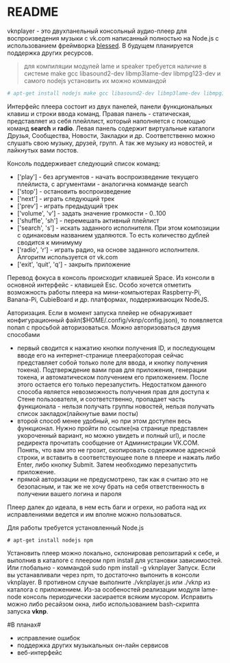 # README #

vknplayer - это двухпанельный консольный аудио-плеер для воспроизведения музыки с vk.com написанный полностью на Node.js с использованием фреймворка [blessed]. В будущем планируется поддержка других ресурсов.

> для компиляции модулей lame и speaker требуется наличие в системе make gcc libasound2-dev libmp3lame-dev libmpg123-dev и самого nodejs
> установить их можно коммандой
```sh
# apt-get install nodejs make gcc libasound2-dev libmp3lame-dev libmpg123-dev
```

Интерфейс плеера состоит из двух панелей, панели функциональных клавиш и строки ввода команд. Правая панель - статическая, представляет
из себя плейллист, который наполняется с помощью команд **search** и **radio**.
Левая панель содержит виртуальные каталоги Друзья, Сообщества, Новости, Закладки и др.
Соответственно можно слушать свою музыку, друзей, групп. А так же музыку из новостей, и лайкнутых вами постов.

Консоль поддерживает следующий список команд:
* ['play'] - без аргументов - начать воспроизведение текущего плейлиста, с аргументами - аналогична комманде search
* ['stop'] - остановить воспроизведение
* ['next'] - играть следующий трек
* ['prev'] - играть предыдущий трек
* ['volume', 'v'] - задать значение громкости - 0..100
* ['shuffle', 'sh'] - перемешать активный плейлист
* ['search', 's'] - искать заданного исполнителя. При этом композиции с одинаковым названием удаляются. То есть количество дублей сводится к минимуму
* ['radio', 'r'] - играть радио, на основе заданного исполнителя. Алгоритм используется от vk.com
* ['exit', 'quit', 'q'] - закрыть приложение

Перевод фокуса в консоль происходит клавишей Space. Из консоли в основной интерфейс - клавишей Esc.
Особо хочется отметить возможность работы плеера на мини-компьютерах Raspberry-Pi, Banana-Pi, CubieBoard и др. платформах, поддерживающих NodeJS.

Авторизация. Если в момент запуска плейер не обнаруживает конфигурационный файл($HOME/.config/vknp/config.json), то появляется попап с просьбой авторизоваться. Можно авторизоваться двумя способами
* первый сводится к нажатию кнопки получения ID, и последующем вводе его на интернет-странице плеера(которая сейчас представляет собой только поле для ввода, и кнопку получения токена). Подтверждение вами прав для приложения, генерации токена, и автоматическом получением его приложением. После этого остается его только перезапустить. Недостатком данного способа является невозможность получения прав для доступа к Стене пользователя, и соответственно, пропадает часть функционала -  нельзя получать группы новостей, нельзя получать список закладок(лайкнутые вами посты)
* второй способ менее удобный, но при этом доступен весь функционал. Нужно пройти по ссылке(на странице представлен укороченный вариант, но можно увидеть и полный url), и после редиректа прочитать сообщение от Администрации VK.COM. Понять, что вам это не грозит, скопировать содержимое адресной строки, и вставить в соответствующее поле в плеере и нажать либо Enter, либо кнопку Submit. Затем необходимо перезапустить приложение.
* прямой авторизации не предусмотрено, так как я считаю это не безопасным, и так же не хочу брать на себя ответственность в получении вашего логина и пароля

Плеер далек до идеала, в нем есть баги и огрехи, но работа над их исправлениями ведется и им вполне можно пользоваться.

Для работы требуется установленный Node.js
```
# apt-get install nodejs npm
```

Установить плеер можно локально, склонировав репозитарий к себе, и выполнив в каталоге с плеером npm install для установки зависимостей. Или глобально - коммандой sudo npm install -g vknplayer
Запуск. Если вы устанавливали через npm, то достаточно выпонить в консоли vknplayer. В противном случае выполните ./vknplayer.js или ./vknp из каталога с приложением. 
Из-за особеностей реализации модуля lame-node консоль периодически засирается всяким мусором. Исправить можно либо ресайзом окна, либо использованием bash-скрипта запуска **vknp**.

#В планах#

* исправление ошибок
* поддержка других музыкальных он-лайн сервисов
* веб-интерфейс

[blessed]:https://github.com/chjj/blessed
